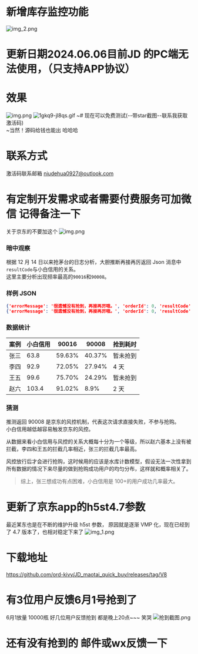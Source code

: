 # 新增库存监控功能
![img_2.png](img_2.png)
# 更新日期2024.06.06目前JD 的PC端无法使用，（只支持APP协议）
# 效果
![img.png](xg%2Fimg.png)
![1gkq9-jl8qs.gif](xg%2F1gkq9-jl8qs.gif)
~# 现在可以免费测试(--带star截图--联系我获取激活码)  
~当然！源码给钱也能出 哈哈哈
# 联系方式
激活码联系邮箱 niudehua0927@outlook.com 

# 有定制开发需求或者需要付费服务可加微信  记得备注一下  
关于京东的不要加这个
![img.png](img.png)

### 暗中观察

根据 12 月 14 日以来抢茅台的日志分析，大胆推断再接再厉返回 Json 消息中`resultCode`与小白信用的关系。  
这里主要分析出现频率最高的`90016`和`90008`。

### 样例 JSON

```json
{'errorMessage': '很遗憾没有抢到，再接再厉哦。', 'orderId': 0, 'resultCode': 90016, 'skuId': 0, 'success': False}
{'errorMessage': '很遗憾没有抢到，再接再厉哦。', 'orderId': 0, 'resultCode': 90008, 'skuId': 0, 'success': False}
```

### 数据统计

| 案例 | 小白信用 | 90016  | 90008  | 抢到耗时 |
| ---- | -------- | ------ | ------ | -------- |
| 张三 | 63.8     | 59.63% | 40.37% | 暂未抢到 |
| 李四 | 92.9     | 72.05% | 27.94% | 4 天     |
| 王五 | 99.6     | 75.70% | 24.29% | 暂未抢到 |
| 赵六 | 103.4    | 91.02% | 8.9%   | 2 天     |

### 猜测

推测返回 90008 是京东的风控机制，代表这次请求直接失败，不参与抢购。  
小白信用越低越容易触发京东的风控。

从数据来看小白信用与风控的关系大概每十分为一个等级，所以赵六基本上没有被拦截，李四和王五的拦截几率相近，张三的拦截几率最高。

风控放行后才会进行抢购，这时候用的应该是水库计数模型，假设无法一次性拿到所有数据的情况下来尽量的做到抢购成功用户的均匀分布，这样就和概率相关了。

> 综上，张三想成功有点困难，小白信用是 100+的用户成功几率最大。


# 更新了京东app的h5st4.7参数
最近某东也是在不断的维护升级 h5st 参数， 原因就是逐渐 VMP 化，现在已经到了 4.7 版本了，也相对稳定下来了
![img_1.png](img_1.png)


# 下载地址  
https://github.com/ord-kivy/JD_maotai_quick_buy/releases/tag/V8

# 有3位用户反馈6月1号抢到了
6月1放量 10000瓶 好几位用户反馈抢到 
都是晚上20点~~~ 笑哭
![抢到截图.png](抢到截图.png)

# 还有没有抢到的  邮件或wx反馈一下

